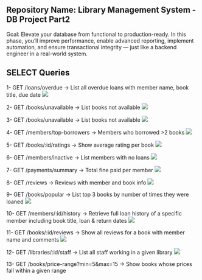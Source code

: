 ﻿## Repository Name: Library Management System - DB Project Part2 
Goal: Elevate your database from functional to production-ready. In this phase, you’ll improve 
performance, enable advanced reporting, implement automation, and ensure transactional integrity — 
just like a backend engineer in a real-world system.

## SELECT Queries
1- GET /loans/overdue → List all overdue loans with member name, book title, due date
![](./image/1.PNG)

2- GET /books/unavailable → List books not available
![](./image/2.PNG)

3- GET /books/unavailable → List books not available 
![](./image/3.PNG)

4- GET /members/top-borrowers → Members who borrowed >2 books
![](./image/4.PNG)

5- GET /books/:id/ratings → Show average rating per book
![](./image/5.PNG)

6- GET /members/inactive → List members with no loans 
![](./image/6.PNG)

7- GET /payments/summary → Total fine paid per member
![](./image/7.PNG) 

8- GET /reviews → Reviews with member and book info
![](./image/8.PNG)

9- GET /books/popular → List top 3 books by number of times they were loaned
![](./image/9.PNG)

10- GET /members/:id/history → Retrieve full loan history of a specific member including book title, 
loan & return dates
![](./image/10.PNG)

11- GET /books/:id/reviews → Show all reviews for a book with member name and comments
![](./image/11.PNG)

12- GET /libraries/:id/staff → List all staff working in a given library
![](./image/12.PNG)

13- GET /books/price-range?min=5&max=15 → Show books whose prices fall within a given range














